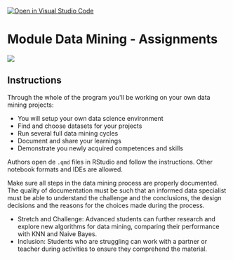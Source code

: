 [![Open in Visual Studio Code](https://classroom.github.com/assets/open-in-vscode-718a45dd9cf7e7f842a935f5ebbe5719a5e09af4491e668f4dbf3b35d5cca122.svg)](https://classroom.github.com/online_ide?assignment_repo_id=11716620&assignment_repo_type=AssignmentRepo)
# Module Data Mining - Assignments

![](https://i.ytimg.com/vi/OOjr-PXLShc/maxresdefault.jpg)


## Instructions

Through the whole of the program you'll be working on your own data mining projects:
* You will setup your own data science environment
* Find and choose datasets for your projects
* Run several full data mining cycles
* Document and share your learnings
* Demonstrate you newly acquired competences and skills

Authors open de `.qmd` files in RStudio and follow the instructions. Other notebook formats and IDEs are allowed.

Make sure all steps in the data mining process are properly documented. The quality of documentation must be such that an informed data specialist must be able to understand the challenge and the conclusions, the design decisions and the reasons for the choices made during the process.

- Stretch and Challenge: Advanced students can further research and explore new algorithms for data mining, comparing their performance with KNN and Naive Bayes. 
- Inclusion: Students who are struggling can work with a partner or teacher during activities to ensure they comprehend the material.

